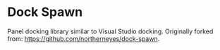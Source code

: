 # Dock Spawn

Panel docking library similar to Visual Studio docking. Originally forked from:
https://github.com/northerneyes/dock-spawn.
